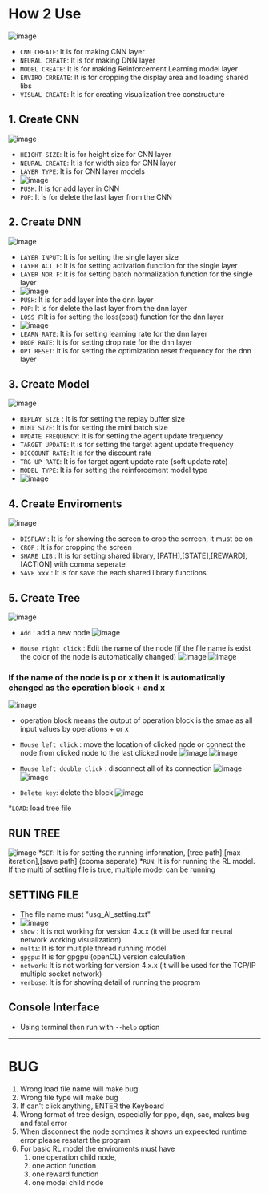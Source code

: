 # How 2 Use
![image](https://user-images.githubusercontent.com/47798805/190436865-5213804b-73ab-42c1-8b3a-ac9076e09ce9.png)
* ```CNN CREATE```: It is for making CNN layer
* ```NEURAL CREATE```: It is for making DNN layer
* ```MODEL CREATE```: It is for making Reinforcement Learning model layer
* ```ENVIRO CRREATE```: It is for cropping the display area and loading shared libs
* ```VISUAL CREATE```: It is for creating visualization tree constructure 

## 1. Create CNN
![image](https://user-images.githubusercontent.com/47798805/190437471-860010bc-8619-478b-aa30-4b0fd9e3dcda.png)
* ```HEIGHT SIZE```: It is for height size for CNN layer
* ```NEURAL CREATE```: It is for width size for CNN layer
* ```LAYER TYPE```: It is for CNN layer models 
* ![image](https://user-images.githubusercontent.com/47798805/190437302-ab5af6c1-0b37-4e7d-a59b-62955ebc8bbe.png)
* ```PUSH```: It is for add layer in CNN
* ```POP```: It is for delete the last layer from the CNN
## 2. Create DNN
![image](https://user-images.githubusercontent.com/47798805/190438261-81dfc32a-d7e7-4a66-9c01-dec4fb4d5fec.png)
* ```LAYER INPUT```: It is for setting the single layer size
* ```LAYER ACT F```: It is for setting activation function for the single layer
* ```LAYER NOR F```: It is for setting batch normalization function for the single layer
* ![image](https://user-images.githubusercontent.com/47798805/190438901-30d899ff-406b-4c8f-82d0-2ce13cb7e0e1.png)
* ```PUSH```: It is for add layer into the dnn layer
* ```POP```: It is for delete the last layer from the dnn layer
* ```LOSS F```:It is for setting the loss(cost) function for the dnn layer
* ![image](https://user-images.githubusercontent.com/47798805/190439656-ca2a5fbf-3f43-41a3-964a-29730f61c3e2.png)
* ```LEARN RATE```: It is for setting learning rate for the dnn layer
* ```DROP RATE```: It is for setting drop rate for the dnn layer
* ```OPT RESET```: It is for setting the optimization reset frequency for the dnn layer
## 3. Create Model
![image](https://user-images.githubusercontent.com/47798805/190440292-e84f6dfc-d3d3-4709-889b-c4a529dade9f.png)
* ```REPLAY SIZE``` : It is for setting the replay buffer size
* ```MINI SIZE```: It is for setting the mini batch size
* ```UPDATE FREQUENCY```: It is for setting the agent update frequency 
* ```TARGET UPDATE```: It is for setting the target agent update frequency
* ```DICCOUNT RATE```: It is for the discount rate
* ```TRG UP RATE```: It is for target agent update rate (soft update rate)
* ```MODEL TYPE```: It is for setting the reinforcement model type
* ![image](https://user-images.githubusercontent.com/47798805/190441134-153bb629-842a-4727-b769-8c3947ef9d03.png)
## 4. Create Enviroments
![image](https://user-images.githubusercontent.com/47798805/190441288-c26545ba-c0c1-49bc-953d-943b0e59d876.png)
* ```DISPLAY``` : It is for showing the screen to crop the scrreen, it must be on
* ```CROP``` : It is for cropping the screen
* ```SHARE LIB``` : It is for setting shared library, [PATH],[STATE],[REWARD],[ACTION] with comma seperate
* ```SAVE xxx``` : It is for save the each shared library functions
## 5. Create Tree
![image](https://user-images.githubusercontent.com/47798805/190232413-d561f63d-c8ca-4916-ac33-563461c5ad5d.png)

* ```Add``` : add a new node
![image](https://user-images.githubusercontent.com/47798805/190232934-965f71bb-0226-4f27-8398-79992f0dde0f.png)

* ```Mouse right click``` : Edit the name of the node (if the file name is exist the color of the node is automatically changed)
![image](https://user-images.githubusercontent.com/47798805/190232978-ac57445c-8449-4433-b00b-b23c8493e939.png)
![image](https://user-images.githubusercontent.com/47798805/190233034-055c513d-43a4-4a25-b4f6-a85bc9ac7e7e.png)
### If the name of the node is p or x then it is automatically changed as the operation block + and x
![image](https://user-images.githubusercontent.com/47798805/190233707-280f3656-7bdb-4128-8f4a-22851b03216d.png)
- operation block means the output of operation block is the smae as all input values by operations + or x

* ```Mouse left click``` : move the location of clicked node or connect the node from clicked node to the last clicked node
![image](https://user-images.githubusercontent.com/47798805/190233183-9b5fc21d-ee81-4852-a9dd-93e8f2aedf9a.png)
![image](https://user-images.githubusercontent.com/47798805/190233330-22a94dc7-bbdd-4560-9b2a-6d571d197b2e.png)

* ```Mouse left double click``` : disconnect all of its connection
![image](https://user-images.githubusercontent.com/47798805/190234104-870381ec-f87e-4c7f-9524-02e690044069.png)
![image](https://user-images.githubusercontent.com/47798805/190234132-7b0b547c-5d7b-4703-98ce-47d17bf420a0.png)

* ```Delete key```: delete the block
![image](https://user-images.githubusercontent.com/47798805/190234189-57dbe3a7-6878-47cb-a3cd-4ba70635a3fc.png)

*```LOAD```: load tree file

## RUN TREE
![image](https://user-images.githubusercontent.com/47798805/190443352-11dbd7b2-4f76-454e-b4ba-cfb602d19a22.png)
*```SET```: It is for setting the running information, [tree path],[max iteration],[save path] (cooma seperate)
*```RUN```: It is for running the RL model. If the multi of setting file is true, multiple model can be running

## SETTING FILE
* The file name must "usg_AI_setting.txt"
* ![image](https://user-images.githubusercontent.com/47798805/190444254-b3fc4171-fa2b-40f8-8216-c62acc5bf76c.png)
* ```show``` : It is not working for version 4.x.x (it will be used for neural network working visualization)
* ```multi```: It is for multiple thread running model
* ```gpgpu```: It is for gpgpu (openCL) version calculation
* ```network```: It is not working for version 4.x.x (it will be used for the TCP/IP multiple socket network)
* ```verbose```: It is for showing detail of running the program

## Console Interface
* Using terminal then run with ```--help``` option
___
# BUG
1. Wrong load file name will make bug
2. Wrong file type will make bug
3. If can't click anything, ENTER the Keyboard
4. Wrong format of tree design, especially for ppo, dqn, sac, makes bug and fatal error
5. When disconnect the node somtimes it shows un expeected runtime error please resatart the program
6. For basic RL model the enviroments must have 
    1. one operation child node, 
    2. one action function
    3. one reward function
    4. one model child node
